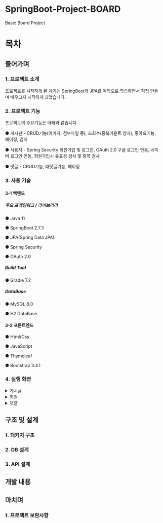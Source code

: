 # SpringBoot-Project-BOARD
Basic Board Project

# 목차

## 들어가며

### 1. 프로젝트 소개

프로젝트를 시작하게 된 계기는 SpringBoot와 JPA를 독학으로 학습하면서 직접 만들며 배우고자 시작하게 되었습니다.


### 2. 프로젝트 기능

프로젝트의 주요기능은 아래와 같습니다.

● 게시판 - CRUD기능(이미지, 첨부파일 등), 조회수(중복카운트 방지), 좋아요기능, 페이징, 검색

● 사용자 - Spring Security 회원가입 및 로그인, OAuth 2.0 구글 로그인 연동, 네이버 로그인 연동, 회원가입시 유효성 검사 및 중복 검사

● 댓글 - CRUD기능, 대댓글기능, 페이징


### 3. 사용 기술


#### 3-1 백엔드


##### 주요 프레임워크 / 라이브러리


● Java 11

● SpringBoot 2.7.3

● JPA(Spring Data JPA)

● Spring Security

● OAuth 2.0


##### Build Tool


● Gradle 7.2

##### DataBase

● MySQL 8.0

● H2 DataBase


#### 3-2 프론트엔드


● Html/Css

● JavaScript

● Thymeleaf

● Bootstrap 3.4.1

### 4. 실행 화면

<details markdown="1">
<summary>게시글</summary>

#### 게시글 전체 목록
<img width="800" src="https://user-images.githubusercontent.com/85252989/217251082-d7a02735-53b2-4109-9ee2-70c4a06d5121.PNG">

게시판 전체 목록을 페이징처리하여 조회가능하다.

#### 게시글 등록
<img width="800" src="https://user-images.githubusercontent.com/85252989/217258038-65a401b3-7137-4093-b7ff-c4d98b0ceb52.PNG">

로그인한 사용자만 게시글을 등록할 수 있으며 저장시 alert문이 뜨고 확인을 누르면 게시글이 등록된다.

#### 게시글 상세보기
<img width="800" src="https://user-images.githubusercontent.com/85252989/217254011-161b6523-d944-4846-a203-213058094e50.PNG">

작성자와 로그인한 유저가 같으면 수정과 삭제 버튼이 뜬다

<img width="800" src="https://user-images.githubusercontent.com/85252989/217254037-71f25082-1a64-4b73-9cce-f90806c0cd07.PNG">

비로그인 or 다른 유저라면 목록버튼만 뜨게 된다.

#### 게시글 수정
<img width="800" src="https://user-images.githubusercontent.com/85252989/217254695-e9558599-b436-4726-8d70-922a3b4d6ccc.PNG">

게시글 수정시 기존에 넣었던데로 입력이 되어있고 텍스트, 이미지, 첨부파일을 수정하면 된다. 특히 이미지와 첨부파일은 옆에 REMOVE라는 버튼이 존재하는데 누를시에 기존에 들어가있던 데이터가 사라지고 새롭게 이미지와 첨부파일을 등록할 수 있다.

<img width="800" src="https://user-images.githubusercontent.com/85252989/217254721-46b3c0ff-1812-462b-b9b3-9d9522d2ef4e.PNG">

수정시 수정하시겠습니까라는 확인창이 뜨게 되고 확인을 누를시 수정된다.

#### 게시글 삭제
<img width="800" src="https://user-images.githubusercontent.com/85252989/217254747-eb3a3a1d-0401-4e42-9acb-f5f9c35f9ef1.PNG">

작성자와 로그인한 유저가 같다면 수정,삭제버튼이 뜨는데 삭제버튼을 누르게되면 삭제하시겠습니까라는 확인창이 뜨게 되고 확인을 누를시 삭제된다.

#### 게시글 검색
<img width="800" src="https://user-images.githubusercontent.com/85252989/217254784-38472554-2495-41ea-a060-bd7dab5eba6e.PNG">

검색키워드에 포함된 모든 글들을 보여줍니다.

#### 게시글 추천
<img width="800" src="https://user-images.githubusercontent.com/85252989/217254805-975be855-1182-40cb-ac4d-410c2b676e64.PNG">
<img width="800" src="https://user-images.githubusercontent.com/85252989/217254824-d3859c26-e09e-46fd-af64-5d1bc8fc5a23.PNG">

본인이 올린 글을 제외한 게시글에만 좋아요를 할 수 있고 본인이 올린글에는 추천을 할수없습니다. 상세화면에서 빈하트가 노말 상태이고 검쟁색하트가 좋아요인 상태입니다. 빈하트를 클릭시에 확인창이 뜨고 확인을 누를시에 좋아요 표시가 되면서 하트옆에 숫자가 +1이 됩니다.

<img width="800" src="https://user-images.githubusercontent.com/85252989/217405395-1bb1a76b-03a5-4651-a308-705eb6ac699c.PNG">

검정색하트를 다시 누르면 취소 확인창이 뜨고 확인을 누를시에 다시 빈하트가 되고 숫자는 -1이 됩니다.

</details>

<details markdown="1">
<summary>회원</summary>

#### 회원가입
<img width="800" src="https://user-images.githubusercontent.com/85252989/217258912-61d4dedc-c53d-4632-9123-0e5a3f2be3a3.PNG">

회원가입시 가입완료버튼은 비활성화되어있고 중복체크가 되어야지만 가입완료버튼이 활성화가 된다.

#### 중복확인 및 유효성검사
<img width="450" src="https://user-images.githubusercontent.com/85252989/217258925-c79707b4-acfc-43bf-b440-2a0ea7add4ba.PNG">
<img width="450" src="https://user-images.githubusercontent.com/85252989/217405519-cf838b16-c94e-4972-a4b3-4a4678b9bef2.PNG">

아이디 중복체크시 이미 사용중인 아이디라면 이미 사용중인 아이디라는 문구가 뜨게 된다. 이름, 비밀번호, 이메일을 입력하지 않을 시 해당 데이터를 입력해주세요라는 문구가 뜨게 된다. 아이디 중복체크시 중복되지 않았다면 사용 가능한 아이디라는 문구가 뜨고 가입완료버튼이 활성화가 된다. 

#### 로그인
<img width="800" src="https://user-images.githubusercontent.com/85252989/217258935-bbe51e17-2dad-4c69-be8f-5c0097e6e33f.PNG">

로그인창에 해당하고 아이디, 비밀번호를 입력하면 된다.

#### 로그인실패
<img width="800" src="https://user-images.githubusercontent.com/85252989/217258950-3ae5b1f8-481f-4405-a5ed-66b6719e58e6.PNG">

아이디가 틀렸거나 비밀번호가 틀렸을시 사용자ID 또는 비밀번호를 확인해주세요라는 문구가 뜨게 된다.

#### 구글로그인
<img width="800" src="https://user-images.githubusercontent.com/85252989/217407448-8f73958c-315b-42ef-bc3f-ab32d87dc74a.png">

#### 네이버로그인
<img width="800" src="https://user-images.githubusercontent.com/85252989/217258976-8990c60b-2756-4eed-9154-7e89d852116a.PNG">

구글로그인과 네이버로그인이 가능하다.

</details>

<details markdown="1">
<summary>댓글</summary>

#### 미로그인 사용자 댓글작성
<img width="800" src="https://user-images.githubusercontent.com/85252989/217266665-0dacd38c-5d8b-4557-945e-2bc237a7aaf3.PNG">

미로그인시 로그인을 해야 댓글을 등록할 수 있다는 문구가 뜨게 됩니다.

#### 로그인 사용자 댓글작성
<img width="800" src="https://user-images.githubusercontent.com/85252989/217266701-fc5d38e2-ec39-4bb4-aa96-83b0acde91e6.PNG">

로그인이 되었을때는 댓글작성을 할 수 있는 텍스트박스와 버튼이 뜨게 됩니다.

#### 댓글목록
<img width="800" src="https://user-images.githubusercontent.com/85252989/217266729-e7eebf3e-1168-4542-b61d-d80a40cefb4b.PNG">

게시글과 마찬가지로 페이징 처리되어 댓글들을 볼 수 있습니다.

#### 댓글수정
<img width="800" src="https://user-images.githubusercontent.com/85252989/217260716-c9a0a599-be71-47fa-b5b1-e80c36eb0be4.PNG">

댓글작성자와 유저가 같아야하고 댓글수정시 수정하시겠습니까?라는 확인창이 뜨고 확인시 수정이 됩니다.

#### 댓글삭제
<img width="800" src="https://user-images.githubusercontent.com/85252989/217260738-006d4587-c26a-4c08-8b0d-b3115bfc822d.PNG">

댓글작성자와 유저가 같아야하고 댓글삭제시 삭제하시겠습니까?라는 확인창이 뜨고 확인시 삭제가 됩니다.

#### 댓글에 답글작성 
<img width="800" src="https://user-images.githubusercontent.com/85252989/217260756-96fc17dd-1cb0-4980-9fc0-62bf05eb1881.PNG">

달린댓글에 답글이라는 버튼을 누를시 텍스트박스가 열리게 되고 답글을 작성후 완료버튼을 누르면 답글이 등록이 됩니다.

#### 답글작성후
<img width="800" src="https://user-images.githubusercontent.com/85252989/217260774-cdfb3252-d6c9-42b9-b509-1b3ff10f419c.PNG">

답글 작성시 텍스트 옆에 화살표로 달리게 되고

#### 대대댓글작성시
<img width="800" src="https://user-images.githubusercontent.com/85252989/217260791-dc09ceb8-4ebc-4e21-90e9-e41a14cb3b5e.PNG">

그 답글에 다시 답글을 작성시 화살표가 또 증가하며 화살표 갯수로 대댓글을 표시하였습니다.

#### 대댓글에서 새로운 댓글 등록시
<img width="800" src="https://user-images.githubusercontent.com/85252989/217260802-7236ed97-6c6d-4647-b007-2b93f821d12d.PNG">

위 상태에서 일반 댓글등록시 윗칸에 새롭게 할당이 되고 그 댓글에 답글이 달릴시 바로 밑에 대댓글이 달리게 된다.

</details>

## 구조 및 설계

### 1. 패키지 구조

### 2. DB 설계

### 3. API 설계

## 개발 내용

## 마치며

### 1. 프로젝트 보완사항
